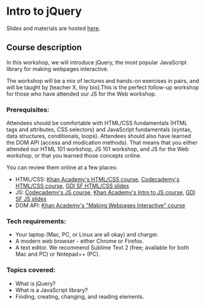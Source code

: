 # Intro to jQuery

Slides and materials are hosted [here](http://teaching-materials.org/jquery).

## Course description

In this workshop, we will introduce jQuery, the most popular JavaScript library for making webpages interactive.

The workshop will be a mix of lectures and hands-on exercises in pairs, and will be taught by [teacher X, tiny bio].This is the perfect follow-up workshop for those who have attended our JS for the Web workshop.


### Prerequisites:

Attendees should be comfortable with HTML/CSS fundamentals (HTML tags and attributes, CSS selectors) and JavaScript fundamentals (syntax, data structures, conditionals, loops). Attendees should also have learned the DOM API (access and modication methods). That means that you either attended our HTML 101 workshop, JS 101 workshop, and JS for the Web workshop, or that you learned those concepts online.

You can review them online at a few places:
* HTML/CSS: [Khan Academy's HTML/CSS course](https://khanacademy.org/html-css), [Codecademy's HTML/CSS course](https://www.codecademy.com/tracks/web), [GDI SF HTML/CSS slides](http://teaching-materials.org/htmlcss-1day)
* JS: [Codecademy's JS course](https://www.codecademy.com/tracks/javascript), [Khan Academy's Intro to JS course](https://khanacademy.org/programming),  [GDI SF JS slides](http://teaching-materials.org/javascript)
* DOM API: [Khan Academy's "Making Webpages Interactive" course](https://khanacademy.org/html-css-js)


### Tech requirements:

* Your laptop (Mac, PC, or Linux are all okay) and charger.
* A modern web browser - either Chrome or Firefox.
* A text editor. We recommend Sublime Text 2 (free; available for both Mac and PC) or Notepad++ (PC).

### Topics covered:

* What is jQuery?
* What is a JavaScript library?
* Finding, creating, changing, and reading elements.
